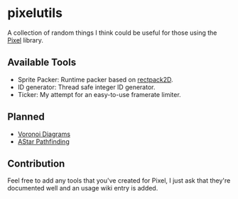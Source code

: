 # pixelutils
A collection of random things I think could be useful for those using the [Pixel](https://github.com/faiface/pixel) library.

## Available Tools
* Sprite Packer:
    Runtime packer based on [rectpack2D](https://github.com/TeamHypersomnia/rectpack2D).
* ID generator:
    Thread safe integer ID generator.
* Ticker:
    My attempt for an easy-to-use framerate limiter.

## Planned
* [Voronoi Diagrams](https://github.com/pzsz/voronoi)
* [AStar Pathfinding](https://github.com/fzipp/astar)

## Contribution
Feel free to add any tools that you've created for Pixel, I just ask that they're documented well and an usage wiki entry is added.
